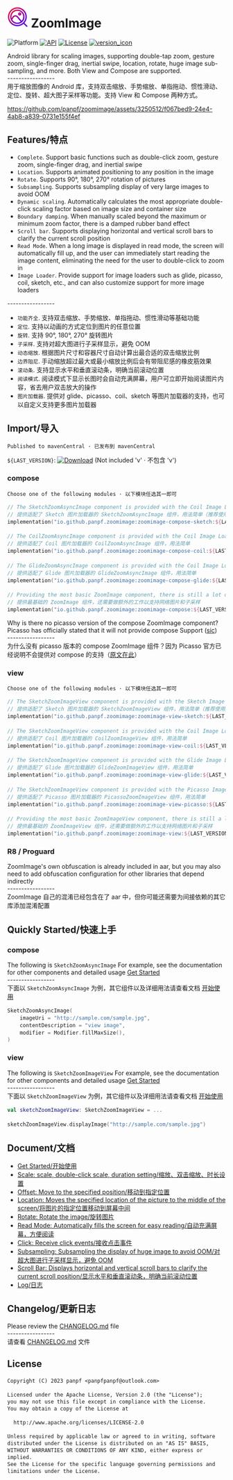 # ![logo_image] ZoomImage

![Platform][platform_image]
[![API][min_api_image]][min_api_link]
[![License][license_image]][license_link]
[![version_icon]][version_link]

Android library for scaling images, supporting double-tap zoom, gesture zoom, single-finger drag,
inertial swipe, location, rotate, huge image sub-sampling, and more. Both View and Compose
are supported.
<br>-----------------</br>
用于缩放图像的 Android 库，支持双击缩放、手势缩放、单指拖动、惯性滑动、定位、旋转、超大图子采样等功能。支持
View 和 Compose 两种方式。

https://github.com/panpf/zoomimage/assets/3250512/f067bed9-24e4-4ab8-a839-0731e155f4ef

## Features/特点

* `Complete`. Support basic functions such as double-click zoom, gesture zoom, single-finger drag,
  and inertial swipe
* `Location`. Supports animated positioning to any position in the image
* `Rotate`. Supports 90°, 180°, 270° rotation of pictures
* `Subsampling`. Supports subsampling display of very large images to avoid OOM
* `Dynamic scaling`. Automatically calculates the most appropriate double-click scaling factor based
  on image size and container size
* `Boundary damping`. When manually scaled beyond the maximum or minimum zoom factor, there is a
  damped rubber band effect
* `Scroll bar`. Supports displaying horizontal and vertical scroll bars to clarify the current
  scroll position
* `Read Mode`. When a long image is displayed in read mode, the screen will automatically fill up,
  and the user can immediately start reading the image content, eliminating the need for the user to
  double-click to zoom in
* `Image Loader`. Provide support for image loaders such as glide, picasso, coil, sketch, etc., and
  can also customize support for more image loaders

<div>-----------------</div>

* `功能齐全`. 支持双击缩放、手势缩放、单指拖动、惯性滑动等基础功能
* `定位`. 支持以动画的方式定位到图片的任意位置
* `旋转`. 支持 90°, 180°, 270° 旋转图片
* `子采样`. 支持对超大图进行子采样显示，避免 OOM
* `动态缩放`. 根据图片尺寸和容器尺寸自动计算出最合适的双击缩放比例
* `边界阻尼`. 手动缩放超过最大或最小缩放比例后会有带阻尼感的橡皮筋效果
* `滚动条`. 支持显示水平和垂直滚动条，明确当前滚动位置
* `阅读模式`. 阅读模式下显示长图时会自动充满屏幕，用户可立即开始阅读图片内容，省去用户双击放大的操作
* `图片加载器`. 提供对 glide、picasso、coil、sketch 等图片加载器的支持，也可以自定义支持更多图片加载器

## Import/导入

`Published to mavenCentral · 已发布到 mavenCentral`

`${LAST_VERSION}`: [![Download][version_icon]][version_link] (Not included 'v' · 不包含 'v')

### compose

`Choose one of the following modules · 以下模块任选其一即可`

```kotlin
// The SketchZoomAsyncImage component is provided with the Coil Image Loader, easy to use (recommended)
// 提供适配了 Sketch 图片加载器的 SketchZoomAsyncImage 组件，用法简单（推荐使用）
implementation("io.github.panpf.zoomimage:zoomimage-compose-sketch:${LAST_VERSION}")

// The CoilZoomAsyncImage component is provided with the Coil Image Loader, easy to use
// 提供适配了 Coil 图片加载器的 CoilZoomAsyncImage 组件，用法简单
implementation("io.github.panpf.zoomimage:zoomimage-compose-coil:${LAST_VERSION}")

// The GlideZoomAsyncImage component is provided with the Coil Image Loader, easy to use
// 提供适配了 Glide 图片加载器的 GlideZoomAsyncImage 组件，用法简单
implementation("io.github.panpf.zoomimage:zoomimage-compose-glide:${LAST_VERSION}")

// Providing the most basic ZoomImage component, there is still a lot of work to be done to use it, additional work needs to be done to support network image and subsampling
// 提供最基础的 ZoomImage 组件，还需要做额外的工作以支持网络图片和子采样
implementation("io.github.panpf.zoomimage:zoomimage-compose:${LAST_VERSION}")
```

Why is there no picasso version of the compose ZoomImage component? Picasso has officially stated
that it will not provide compose
Support ([sic](https://github.com/square/picasso/issues/2203#issuecomment-826444442))
<br>-----------------</br>
为什么没有 picasso 版本的 compose ZoomImage 组件？因为 Picasso 官方已经说明不会提供对 compose
的支持（[原文在此](https://github.com/square/picasso/issues/2203#issuecomment-826444442)）

### view

`Choose one of the following modules · 以下模块任选其一即可`

```kotlin
// The SketchZoomImageView component is provided with the Sketch Image Loader, easy to use (recommended)
// 提供适配了 Sketch 图片加载器的 SketchZoomImageView 组件，用法简单（推荐使用）
implementation("io.github.panpf.zoomimage:zoomimage-view-sketch:${LAST_VERSION}")

// The SketchZoomImageView component is provided with the Coil Image Loader, easy to use
// 提供适配了 Coil 图片加载器的 CoilZoomImageView 组件，用法简单
implementation("io.github.panpf.zoomimage:zoomimage-view-coil:${LAST_VERSION}")

// The SketchZoomImageView component is provided with the Glide Image Loader, easy to use
// 提供适配了 Glide 图片加载器的 GlideZoomImageView 组件，用法简单
implementation("io.github.panpf.zoomimage:zoomimage-view-glide:${LAST_VERSION}")

// The SketchZoomImageView component is provided with the Picasso Image Loader, easy to use
// 提供适配了 Picasso 图片加载器的 PicassoZoomImageView 组件，用法简单
implementation("io.github.panpf.zoomimage:zoomimage-view-picasso:${LAST_VERSION}")

// Providing the most basic ZoomImageView component, there is still a lot of work to be done to use it, additional work needs to be done to support network image and subsampling
// 提供最基础的 ZoomImageView 组件，还需要做额外的工作以支持网络图片和子采样
implementation("io.github.panpf.zoomimage:zoomimage-view:${LAST_VERSION}")
```

### R8 / Proguard

ZoomImage's own obfuscation is already included in aar, but you may also need to add obfuscation
configuration for other libraries that depend indirectly
<br>-----------------</br>
ZoomImage 自己的混淆已经包含在了 aar 中，但你可能还需要为间接依赖的其它库添加混淆配置

## Quickly Started/快速上手

### compose

The following is `SketchZoomAsyncImage`
For example, see the documentation for other components and detailed
usage [Get Started](docs/wiki/getstarted.md)
<br>-----------------</br>
下面以 `SketchZoomAsyncImage`
为例，其它组件以及详细用法请查看文档 [开始使用](docs/wiki/getstarted.md)

```kotlin
SketchZoomAsyncImage(
    imageUri = "http://sample.com/sample.jpg",
    contentDescription = "view image",
    modifier = Modifier.fillMaxSize(),
)
```

### view

The following is `SketchZoomImageView`
For example, see the documentation for other components and detailed
usage [Get Started](docs/wiki/getstarted.md)
<br>-----------------</br>
下面以 `SketchZoomImageView`
为例，其它组件以及详细用法请查看文档 [开始使用](docs/wiki/getstarted.md)

```kotlin
val sketchZoomImageView: SketchZoomImageView = ...

sketchZoomImageView.displayImage("http://sample.com/sample.jpg")
```

## Document/文档

* [Get Started/开始使用](docs/wiki/getstarted.md)
* [Scale: scale, double-click scale, duration setting/缩放、双击缩放、时长设置](docs/wiki/scale.md)
* [Offset: Move to the specified position/移动到指定位置](docs/wiki/offset.md)
* [Location: Moves the specified location of the picture to the middle of the screen/将图片的指定位置移动到屏幕中间](docs/wiki/location.md)
* [Rotate: Rotate the image/旋转图片](docs/wiki/rotate.md)
* [Read Mode: Automatically fills the screen for easy reading/自动充满屏幕，方便阅读](docs/wiki/readmode.md)
* [Click: Receive click events/接收点击事件](docs/wiki/click.md)
* [Subsampling: Subsampling the display of huge image to avoid OOM/对超大图进行子采样显示，避免 OOM](docs/wiki/subsampling.md)
* [Scroll Bar: Displays horizontal and vertical scroll bars to clarify the current scroll position/显示水平和垂直滚动条，明确当前滚动位置](docs/wiki/scrollbar.md)
* [Log/日志](docs/wiki/log.md)

## Changelog/更新日志

Please review the [CHANGELOG.md] file
<br>-----------------</br>
请查看 [CHANGELOG.md] 文件

## License

    Copyright (C) 2023 panpf <panpfpanpf@outlook.com>

    Licensed under the Apache License, Version 2.0 (the "License");
    you may not use this file except in compliance with the License.
    You may obtain a copy of the License at

      http://www.apache.org/licenses/LICENSE-2.0

    Unless required by applicable law or agreed to in writing, software
    distributed under the License is distributed on an "AS IS" BASIS,
    WITHOUT WARRANTIES OR CONDITIONS OF ANY KIND, either express or implied.
    See the License for the specific language governing permissions and
    limitations under the License.

[logo_image]: docs/res/logo_mini.png

[platform_image]: https://img.shields.io/badge/Platform-Android-brightgreen.svg

[license_image]: https://img.shields.io/badge/License-Apache%202-blue.svg

[license_link]: https://www.apache.org/licenses/LICENSE-2.0

[version_icon]: https://img.shields.io/maven-central/v/io.github.panpf.zoomimage/zoomimage-compose

[version_link]: https://repo1.maven.org/maven2/io/github/panpf/zoomimage/

[min_api_image]: https://img.shields.io/badge/API-16%2B-orange.svg

[min_api_link]: https://android-arsenal.com/api?level=16


[ZoomImage]: zoomimage-compose/src/main/java/com/github/panpf/zoomimage/ZoomImage.kt

[CoilZoomAsyncImage]: zoomimage-compose-coil/src/main/java/com/github/panpf/zoomimage/CoilZoomAsyncImage.kt

[GlideZoomAsyncImage]: zoomimage-compose-glide/src/main/java/com/github/panpf/zoomimage/GlideZoomAsyncImage.kt

[SketchZoomAsyncImage]: zoomimage-compose-sketch/src/main/java/com/github/panpf/zoomimage/SketchZoomAsyncImage.kt


[ZoomImageSample]: sample/src/main/java/com/github/panpf/zoomimage/sample/ui/examples/compose/ZoomImageSample.kt

[CoilZoomAsyncImageSample]: sample/src/main/java/com/github/panpf/zoomimage/sample/ui/examples/compose/CoilZoomAsyncImageSample.kt

[GlideZoomAsyncImageSample]: sample/src/main/java/com/github/panpf/zoomimage/sample/ui/examples/compose/GlideZoomAsyncImageSample.kt

[SketchZoomAsyncImageSample]: sample/src/main/java/com/github/panpf/zoomimage/sample/ui/examples/compose/SketchZoomAsyncImageSample.kt


[ZoomImageView]: zoomimage-view/src/main/java/com/github/panpf/zoomimage/ZoomImageView.kt

[CoilZoomImageView]: zoomimage-view-coil/src/main/java/com/github/panpf/zoomimage/CoilZoomImageView.kt

[GlideZoomImageView]: zoomimage-view-glide/src/main/java/com/github/panpf/zoomimage/GlideZoomImageView.kt

[PicassoZoomImageView]: zoomimage-view-picasso/src/main/java/com/github/panpf/zoomimage/PicassoZoomImageView.kt

[SketchZoomImageView]: zoomimage-view-sketch/src/main/java/com/github/panpf/zoomimage/SketchZoomImageView.kt


[ZoomImageViewFragment]: sample/src/main/java/com/github/panpf/zoomimage/sample/ui/examples/view/ZoomImageViewFragment.kt

[CoilZoomImageViewFragment]: sample/src/main/java/com/github/panpf/zoomimage/sample/ui/examples/view/CoilZoomImageViewFragment.kt

[GlideZoomImageViewFragment]: sample/src/main/java/com/github/panpf/zoomimage/sample/ui/examples/view/GlideZoomImageViewFragment.kt

[PicassoZoomImageViewFragment]: sample/src/main/java/com/github/panpf/zoomimage/sample/ui/examples/view/PicassoZoomImageViewFragment.kt

[SketchZoomImageViewFragment]: sample/src/main/java/com/github/panpf/zoomimage/sample/ui/examples/view/SketchZoomImageViewFragment.kt


[CHANGELOG.md]: CHANGELOG.md